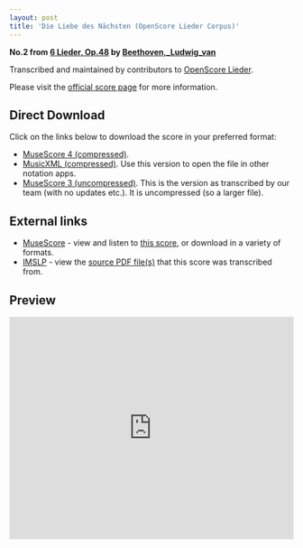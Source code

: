 ```yaml
---
layout: post
title: 'Die Liebe des Nächsten (OpenScore Lieder Corpus)'
---
```


__No.2 from [6 Lieder, Op.48](https://fourscoreandmore.org/openscore/lieder/Beethoven%2C_Ludwig_van/6_Lieder%2C_Op.48/) by [Beethoven,_Ludwig_van](https://fourscoreandmore.org/openscore/lieder/Beethoven%2C_Ludwig_van)__

Transcribed and maintained by contributors to [OpenScore Lieder].

Please visit the [official score page] for more information.

[official score page]: https://musescore.com/openscore-lieder-corpus/scores/4946378
[OpenScore Lieder]: https://musescore.com/openscore-lieder-corpus

## Direct Download

Click on the links below to download the score in your preferred format:
- [MuseScore 4 (compressed)](https://fourscoreandmore.org/openscore/lieder/Beethoven%2C_Ludwig_van/6_Lieder%2C_Op.48/2_Die_Liebe_des_N%C3%A4chsten.mscz).
- [MusicXML (compressed)](https://fourscoreandmore.org/openscore/lieder/Beethoven%2C_Ludwig_van/6_Lieder%2C_Op.48/2_Die_Liebe_des_N%C3%A4chsten.mxl). Use this version to open the file in other notation apps.
- [MuseScore 3 (uncompressed)](https://raw.githubusercontent.com/OpenScore/Lieder/refs/heads/main/scores/Beethoven%2C_Ludwig_van/6_Lieder%2C_Op.48/2_Die_Liebe_des_N%C3%A4chsten/lc4946378.mscx). This is the version as transcribed by our team (with no updates etc.). It is uncompressed (so a larger file).

## External links

- [MuseScore] - view and listen to [this score][MuseScore], or download in a variety of formats.
- [IMSLP] - view the [source PDF file(s)][IMSLP] that this score was transcribed from.

[MuseScore]: https://musescore.com/score/4946378
[IMSLP]: https://imslp.org/wiki/Special:ReverseLookup/26415

## Preview

<iframe width="100%" height="394" src="https://musescore.com/openscore-lieder-corpus/scores/4946378/embed" frameborder="0" allowfullscreen allow="autoplay; fullscreen"></iframe>
